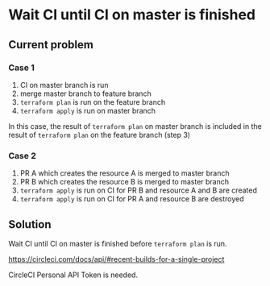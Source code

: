 # Wait CI until CI on master is finished

## Current problem

### Case 1

1. CI on master branch is run
2. merge master branch to feature branch
3. `terraform plan` is run on the feature branch
4. `terraform apply` is run on master branch

In this case, the result of `terraform plan` on master branch is included in the result of `terraform plan` on the feature branch (step 3)

### Case 2

1. PR A which creates the resource A is merged to master branch
2. PR B which creates the resource B is merged to master branch
3. `terraform apply` is run on CI for PR B and resource A and B are created
4. `terraform apply` is run on CI for PR A and resource B are destroyed

## Solution

Wait CI until CI on master is finished before `terraform plan` is run.

https://circleci.com/docs/api/#recent-builds-for-a-single-project

CircleCI Personal API Token is needed.
